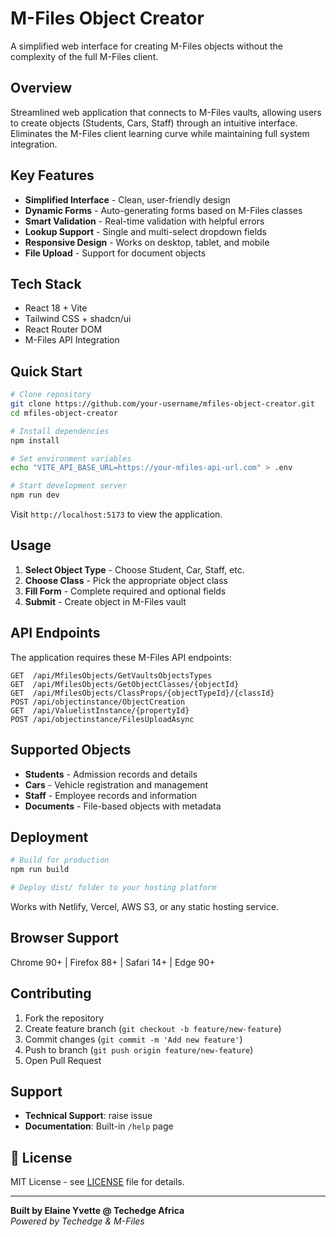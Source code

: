 <!-- @format -->

# M-Files Object Creator

A simplified web interface for creating M-Files objects without the complexity of the full M-Files client.

## Overview

Streamlined web application that connects to M-Files vaults, allowing users to create objects (Students, Cars, Staff) through an intuitive interface. Eliminates the M-Files client learning curve while maintaining full system integration.

## Key Features

- **Simplified Interface** - Clean, user-friendly design
- **Dynamic Forms** - Auto-generating forms based on M-Files classes
- **Smart Validation** - Real-time validation with helpful errors
- **Lookup Support** - Single and multi-select dropdown fields
- **Responsive Design** - Works on desktop, tablet, and mobile
- **File Upload** - Support for document objects

## Tech Stack

- React 18 + Vite
- Tailwind CSS + shadcn/ui
- React Router DOM
- M-Files API Integration

## Quick Start

```bash
# Clone repository
git clone https://github.com/your-username/mfiles-object-creator.git
cd mfiles-object-creator

# Install dependencies
npm install

# Set environment variables
echo "VITE_API_BASE_URL=https://your-mfiles-api-url.com" > .env

# Start development server
npm run dev
```

Visit `http://localhost:5173` to view the application.

## Usage

1. **Select Object Type** - Choose Student, Car, Staff, etc.
2. **Choose Class** - Pick the appropriate object class
3. **Fill Form** - Complete required and optional fields
4. **Submit** - Create object in M-Files vault

## API Endpoints

The application requires these M-Files API endpoints:

```
GET  /api/MfilesObjects/GetVaultsObjectsTypes
GET  /api/MfilesObjects/GetObjectClasses/{objectId}
GET  /api/MfilesObjects/ClassProps/{objectTypeId}/{classId}
POST /api/objectinstance/ObjectCreation
GET  /api/ValuelistInstance/{propertyId}
POST /api/objectinstance/FilesUploadAsync
```

## Supported Objects

- **Students** - Admission records and details
- **Cars** - Vehicle registration and management
- **Staff** - Employee records and information
- **Documents** - File-based objects with metadata

## Deployment

```bash
# Build for production
npm run build

# Deploy dist/ folder to your hosting platform
```

Works with Netlify, Vercel, AWS S3, or any static hosting service.

## Browser Support

Chrome 90+ | Firefox 88+ | Safari 14+ | Edge 90+

## Contributing

1. Fork the repository
2. Create feature branch (`git checkout -b feature/new-feature`)
3. Commit changes (`git commit -m 'Add new feature'`)
4. Push to branch (`git push origin feature/new-feature`)
5. Open Pull Request

## Support

- **Technical Support**: raise issue
- **Documentation**: Built-in `/help` page

## 📄 License

MIT License - see [LICENSE](LICENSE) file for details.

---

**Built by Elaine Yvette @ Techedge Africa**  
_Powered by Techedge & M-Files_
